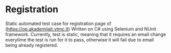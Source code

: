 # Registration
Static automated test case for registration page of (https://op.akademijait.vtmc.lt)
Written on C# using Selenium and NUnit framework.
Currently, test is static, meaning that it requires an email change everytime the test is run for it to pass, otherwise it will fail due to email being already registered.
